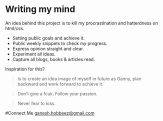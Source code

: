 # Writing my mind
An idea behind this project is to kill my procrastination and hatterdness on html/css.


 - Setting public goals and achieve it.
 - Public weekly snippets to check my progress.
 - Express opinion straight and clear.
 - Experiment all ideas.
 - Capture all blogs, books & articles read. 
 
Inspiration for this?
> Is to create an idea image of myself in future as Ganny, plan backward and work forward to achieve it.

> Don't give a fcuk. Follow your passion. 

> Never fear to loss. 

#Connect Me
ganesh.hobbeez@gmail.com


